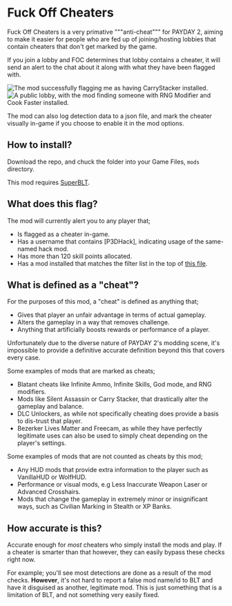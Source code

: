 # Fuck Off Cheaters
Fuck Off Cheaters is a very primative """anti-cheat""" for PAYDAY 2, aiming to make it easier for people who are fed up of joining/hosting lobbies that contain cheaters that don't get marked by the game.

If you join a lobby and FOC determines that lobby contains a cheater, it will send an alert to the chat about it along with what they have been flagged with.

![The mod successfully flagging me as having CarryStacker installed.](https://i.imgur.com/nrVzuEK.png)
![A public lobby, with the mod finding someone with RNG Modifier and Cook Faster installed.](https://i.imgur.com/2v1w3qQ.png)

The mod can also log detection data to a json file, and mark the cheater visually in-game if you choose to enable it in the mod options.

## How to install?
Download the repo, and chuck the folder into your Game Files, `mods` directory.

This mod requires [SuperBLT](https://superblt.znix.xyz/).

## What does this flag?
The mod will currently alert you to any player that;
- Is flagged as a cheater in-game.
- Has a username that contains [P3DHack], indicating usage of the same-named hack mod.
- Has more than 120 skill points allocated.
- Has a mod installed that matches the filter list in the top of [this file](https://github.com/LivacoNew/FuckOffCheaters/blob/master/lua/tests/mods.lua). 

## What is defined as a "cheat"?
For the purposes of this mod, a "cheat" is defined as anything that;
- Gives that player an unfair advantage in terms of actual gameplay.
- Alters the gameplay in a way that removes challenge.
- Anything that artificially boosts rewards or performance of a player.

Unfortunately due to the diverse nature of PAYDAY 2's modding scene, it's impossible to provide a definitive accurate definition beyond this that covers every case.

Some examples of mods that are marked as cheats;
- Blatant cheats like Infinite Ammo, Infinite Skills, God mode, and RNG modifiers.
- Mods like Silent Assassin or Carry Stacker, that drastically alter the gameplay and balance.
- DLC Unlockers, as while not specifically cheating does provide a basis to dis-trust that player.
- Bezerker Lives Matter and Freecam, as while they have perfectly legitimate uses can also be used to simply cheat depending on the player's settings.

Some examples of mods that are not counted as cheats by this mod;
- Any HUD mods that provide extra information to the player such as VanillaHUD or WolfHUD.
- Performance or visual mods, e.g Less Inaccurate Weapon Laser or Advanced Crosshairs.
- Mods that change the gameplay in extremely minor or insignificant ways, such as Civilian Marking in Stealth or XP Banks.

## How accurate is this?
Accurate enough for *most* cheaters who simply install the mods and play. If a cheater is smarter than that however, they can easily bypass these checks right now.

For example; you'll see most detections are done as a result of the mod checks. **However**, it's not hard to report a false mod name/id to BLT and have it disguised as another, legitimate mod. This is just something that is a limitation of BLT, and not something very easily fixed.
